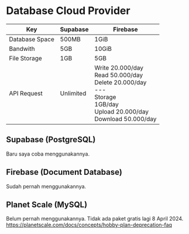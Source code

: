 # Database Cloud Provider

| Key            | Supabase  | Firebase                                                                                                                          |
| -------------- | --------- | --------------------------------------------------------------------------------------------------------------------------------- |
| Database Space | 500MB     | 1GiB                                                                                                                              |
| Bandwith       | 5GB       | 10GiB                                                                                                                             |
| File Storage   | 1GB       | 5GB                                                                                                                               |
| API Request    | Unlimited | Write 20.000/day<br>Read 50.000/day<br>Delete 20.000/day<br>---<br>Storage<br>1GB/day<br>Upload 20.000/day<br>Download 50.000/day |

## Supabase (PostgreSQL)
Baru saya coba menggunakannya.
## Firebase (Document Database)
Sudah pernah menggunakannya.
## Planet Scale (MySQL)
Belum pernah menggunakannya. Tidak ada paket gratis lagi 8 April 2024.
https://planetscale.com/docs/concepts/hobby-plan-deprecation-faq